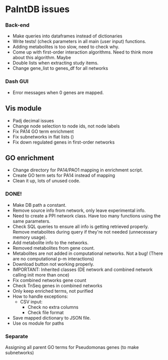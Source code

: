 # PaIntDB issues


### Back-end
- Make queries into dataframes instead of dictionaries
- Write tests! (check parameters in all main (user input) functions.
- Adding metabolites is too slow, need to check why.
- Come up with first-order interaction algorithms. Need to think more about this algorithm. Maybe
- Double lists when extracting study items.
- Change gene_list to genes_df for all networks

### Dash GUI
- Error messages when 0 genes are mapped.

## Vis module
- Padj decimal issues
- Change node selection to node ids, not node labels
- Fix PA14 GO term enrichment
- Fix subnetworks in flat lists ()
- Fix down regulated genes in first-order networks



## GO enrichment
- Change directory for PA14/PAO1 mapping in enrichment script.
- Create GO term sets for PA14 instead of mapping
- Clean it up, lots of unused code.



### DONE!
- Make DB path a constant.
- Remove source info from network, only leave experimental info.
- Need to create a PPI network class. Have too many functions using the same parameters.
- Check SQL queries to ensure all info is getting retrieved properly. Remove metabolites during query if they're not needed (unnecessary memory usage).
- Add metabolite info to the networks.
- Removed metabolites from gene count.
- Metabolites are not added in computational networks. Not a bug! (There are no computational p-m interactions)
- Download button not working properly.
- IMPORTANT: Inherited classes (DE network and combined network calling init more than once)
- Fix combined networks gene count
- Check TnSeq genes in combined networks
- Only keep enriched terms, not purified
- How to handle exceptions:
    - CSV input:
        - Check no extra columns
        - Check file format
- Save mapped dictionary to JSON file.
- Use os module for paths

### Separate
Assigning all parent GO terms for Pseudomonas genes (to make subnetworks)





